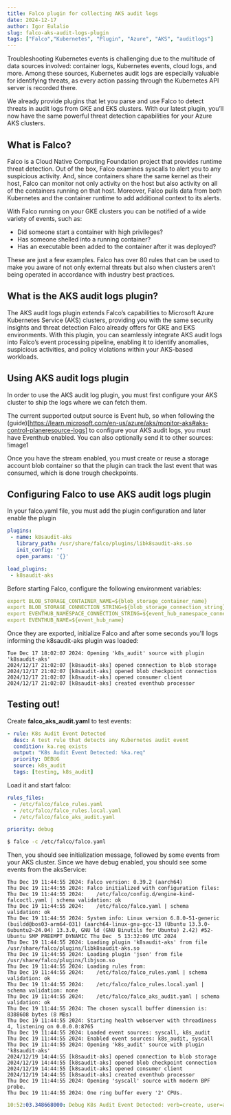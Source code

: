 ```yaml
---
title: Falco plugin for collecting AKS audit logs
date: 2024-12-17
author: Igor Eulalio
slug: falco-aks-audit-logs-plugin
tags: ["Falco","Kubernetes", "Plugin", "Azure", "AKS", "auditlogs"]
---
```


Troubleshooting Kubernetes events is challenging due to the multitude of data sources involved: container logs, Kubernetes events, cloud logs, and more. Among these sources, Kubernetes audit logs are especially valuable for identifying threats, as every action passing through the Kubernetes API server is recorded there.

We already provide plugins that let you parse and use Falco to detect threats in audit logs from GKE and EKS clusters. With our latest plugin, you’ll now have the same powerful threat detection capabilities for your Azure AKS clusters.

## What is Falco?

Falco is a Cloud Native Computing Foundation project that provides runtime threat detection. Out of the box, Falco examines syscalls to alert you to any suspicious activity. And, since containers share the same kernel as their host, Falco can monitor not only activity on the host but also activity on all of the containers running on that host. Moreover, Falco pulls data from both Kubernetes and the container runtime to add additional context to its alerts. 

With Falco running on your GKE clusters you can be notified of a wide variety of events, such as: 

* Did someone start a container with high privileges?
* Has someone shelled into a running container?
* Has an executable been added to the container after it was deployed?

These are just a few examples. Falco has over 80 rules that can be used to make you aware of not only external threats but also when clusters aren’t being operated in accordance with industry best practices. 

## What is the AKS audit logs plugin?

The AKS audit logs plugin extends Falco’s capabilities to Microsoft Azure Kubernetes Service (AKS) clusters, providing you with the same security insights and threat detection Falco already offers for GKE and EKS environments. With this plugin, you can seamlessly integrate AKS audit logs into Falco’s event processing pipeline, enabling it to identify anomalies, suspicious activities, and policy violations within your AKS-based workloads.

## Using AKS audit logs plugin

In order to use the AKS audit log plugin, you must first configure your AKS cluster to ship the logs where we can fetch them.

The current supported output source is Event hub, so when following the (guide)[https://learn.microsoft.com/en-us/azure/aks/monitor-aks#aks-control-planeresource-logs] to configure your AKS audit logs, you must have Eventhub enabled. You can also optionally send it to other sources:
!image1

Once you have the stream enabled, you must create or reuse a storage account blob container so that the plugin can track the last event that was consumed, which is done trough checkpoints.

## Configuring Falco to use AKS audit logs plugin

In your falco.yaml file, you must add the plugin configuration and later enable the plugin
```yaml
plugins:
 - name: k8saudit-aks
   library_path: /usr/share/falco/plugins/libk8saudit-aks.so
   init_config: ""
   open_params: '{}'

load_plugins:
 - k8saudit-aks
```

Before starting Falco, configure the following environment variables:
```yaml
export BLOB_STORAGE_CONTAINER_NAME=${blob_storage_container_name}
export BLOB_STORAGE_CONNECTION_STRING=${blob_storage_connection_string}
export EVENTHUB_NAMESPACE_CONNECTION_STRING=${event_hub_namespace_connection_string}
export EVENTHUB_NAME=${event_hub_name}
```

Once they are exported, initialize Falco and after some seconds you'll logs informing the k8saudit-aks plugin was loaded:
```t
Tue Dec 17 18:02:07 2024: Opening 'k8s_audit' source with plugin 'k8saudit-aks'
2024/12/17 21:02:07 [k8saudit-aks] opened connection to blob storage
2024/12/17 21:02:07 [k8saudit-aks] opened blob checkpoint connection
2024/12/17 21:02:07 [k8saudit-aks] opened consumer client
2024/12/17 21:02:07 [k8saudit-aks] created eventhub processor
```

## Testing out!

Create **falco_aks_audit.yaml** to test events:
```yaml
- rule: K8s Audit Event Detected
  desc: A test rule that detects any Kubernetes audit event
  condition: ka.req exists
  output: "K8s Audit Event Detected: %ka.req"
  priority: DEBUG
  source: k8s_audit
  tags: [testing, k8s_audit]
```

Load it and start falco:
```yaml
rules_files:
  - /etc/falco/falco_rules.yaml
  - /etc/falco/falco_rules.local.yaml
  - /etc/falco/falco_aks_audit.yaml

priority: debug
```

```bash
$ falco -c /etc/falco/falco.yaml
```

Then, you should see initialization message, followed by some events from your AKS cluster. Since we have debug enabled, you should see some events from the aksService:
```
Thu Dec 19 11:44:55 2024: Falco version: 0.39.2 (aarch64)
Thu Dec 19 11:44:55 2024: Falco initialized with configuration files:
Thu Dec 19 11:44:55 2024:    /etc/falco/config.d/engine-kind-falcoctl.yaml | schema validation: ok
Thu Dec 19 11:44:55 2024:    /etc/falco/falco.yaml | schema validation: ok
Thu Dec 19 11:44:55 2024: System info: Linux version 6.8.0-51-generic (buildd@bos03-arm64-031) (aarch64-linux-gnu-gcc-13 (Ubuntu 13.3.0-6ubuntu2~24.04) 13.3.0, GNU ld (GNU Binutils for Ubuntu) 2.42) #52-Ubuntu SMP PREEMPT_DYNAMIC Thu Dec  5 13:32:09 UTC 2024
Thu Dec 19 11:44:55 2024: Loading plugin 'k8saudit-aks' from file /usr/share/falco/plugins/libk8saudit-aks.so
Thu Dec 19 11:44:55 2024: Loading plugin 'json' from file /usr/share/falco/plugins/libjson.so
Thu Dec 19 11:44:55 2024: Loading rules from:
Thu Dec 19 11:44:55 2024:    /etc/falco/falco_rules.yaml | schema validation: ok
Thu Dec 19 11:44:55 2024:    /etc/falco/falco_rules.local.yaml | schema validation: none
Thu Dec 19 11:44:55 2024:    /etc/falco/falco_aks_audit.yaml | schema validation: ok
Thu Dec 19 11:44:55 2024: The chosen syscall buffer dimension is: 8388608 bytes (8 MBs)
Thu Dec 19 11:44:55 2024: Starting health webserver with threadiness 4, listening on 0.0.0.0:8765
Thu Dec 19 11:44:55 2024: Loaded event sources: syscall, k8s_audit
Thu Dec 19 11:44:55 2024: Enabled event sources: k8s_audit, syscall
Thu Dec 19 11:44:55 2024: Opening 'k8s_audit' source with plugin 'k8saudit-aks'
2024/12/19 14:44:55 [k8saudit-aks] opened connection to blob storage
2024/12/19 14:44:55 [k8saudit-aks] opened blob checkpoint connection
2024/12/19 14:44:55 [k8saudit-aks] opened consumer client
2024/12/19 14:44:55 [k8saudit-aks] created eventhub processor
Thu Dec 19 11:44:55 2024: Opening 'syscall' source with modern BPF probe.
Thu Dec 19 11:44:55 2024: One ring buffer every '2' CPUs.
```

```yaml
10:52:03.348668000: Debug K8s Audit Event Detected: verb=create, user=aksService, groups=(system:masters,system:authenticated), target=<NA>
```